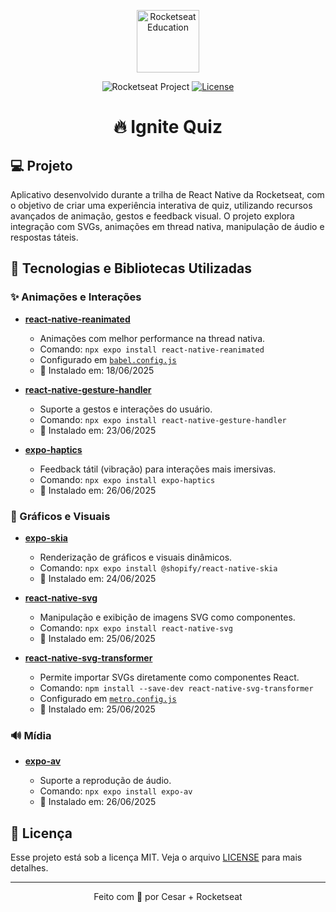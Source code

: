 <p align="center">
  <img alt="Rocketseat Education" src="https://avatars.githubusercontent.com/u/69590972?s=200&v=4" width="100px" />
</p>

<p align="center">
  <img src="https://img.shields.io/static/v1?label=Rocketseat&message=Education&color=8257e5&labelColor=202024" alt="Rocketseat Project" />
  <a href="LICENSE"><img  src="https://img.shields.io/static/v1?label=License&message=MIT&color=8257e5&labelColor=202024" alt="License"></a>
</p>

<h1 align="center">🔥 Ignite Quiz</h1>

## 💻 Projeto

Aplicativo desenvolvido durante a trilha de React Native da Rocketseat, com o objetivo de criar uma experiência interativa de quiz, utilizando recursos avançados de animação, gestos e feedback visual. O projeto explora integração com SVGs, animações em thread nativa, manipulação de áudio e respostas táteis.

## 🚀 Tecnologias e Bibliotecas Utilizadas

### ✨ Animações e Interações

* [**react-native-reanimated**](https://docs.swmansion.com/react-native-reanimated/docs/fundamentals/getting-started/)

  * Animações com melhor performance na thread nativa.
  * Comando: `npx expo install react-native-reanimated`
  * Configurado em [`babel.config.js`](./babel.config.js)
  * 📅 Instalado em: 18/06/2025

* [**react-native-gesture-handler**](https://docs.swmansion.com/react-native-gesture-handler/docs/fundamentals/installation)

  * Suporte a gestos e interações do usuário.
  * Comando: `npx expo install react-native-gesture-handler`
  * 📅 Instalado em: 23/06/2025

* [**expo-haptics**](https://www.npmjs.com/package/expo-haptics)

  * Feedback tátil (vibração) para interações mais imersivas.
  * Comando: `npx expo install expo-haptics`
  * 📅 Instalado em: 26/06/2025

### 🎨 Gráficos e Visuais

* [**expo-skia**](https://docs.expo.dev/versions/latest/sdk/skia/)

  * Renderização de gráficos e visuais dinâmicos.
  * Comando: `npx expo install @shopify/react-native-skia`
  * 📅 Instalado em: 24/06/2025

* [**react-native-svg**](https://docs.expo.dev/versions/latest/sdk/svg/)

  * Manipulação e exibição de imagens SVG como componentes.
  * Comando: `npx expo install react-native-svg`
  * 📅 Instalado em: 25/06/2025

* [**react-native-svg-transformer**](https://github.com/kristerkari/react-native-svg-transformer)

  * Permite importar SVGs diretamente como componentes React.
  * Comando: `npm install --save-dev react-native-svg-transformer`
  * Configurado em [`metro.config.js`](./metro.config.js)
  * 📅 Instalado em: 25/06/2025

### 🔊 Mídia

* [**expo-av**](https://docs.expo.dev/versions/latest/sdk/av/)

  * Suporte a reprodução de áudio.
  * Comando: `npx expo install expo-av`
  * 📅 Instalado em: 26/06/2025

## 📝 Licença

Esse projeto está sob a licença MIT. Veja o arquivo [LICENSE](LICENSE) para mais detalhes.

---

<p align="center">
  Feito com 💜 por Cesar + Rocketseat
</p>